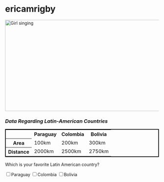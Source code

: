 # ericamrigby
<!DOCTYPE html>
  <html lang="en-US">
    <head>
      <meta charset="UTF-8">
      </meta charset>
  <link rel="stylesheet" type="text/css" href="main.css"></link>
    </head>
    <body>
  <img src="https://images.unsplash.com/photo-1558979158-65a1eaa08691?ixlib=rb-1.2.1&dpr=1&auto=format&fit=crop&w=416&h=312&q=60" width="800px" height="300px" alt="Girl singing"/>
  <h3><i>Data Regarding Latin-American Countries</i></h3>
  <table style="border: 2px solid black;">
    <tr>
      <th></th>
      <th>Paraguay</th>
      <th>Colombia</th>
      <th>Bolivia</th>
    </tr>
    <tr>
      <th>Area</th>
      <td>100km</td>
      <td>200km</td>
      <td>300km</td>
    </tr>
    <tr>
      <th>Distance</th>
      <td>2000km</td>
      <td>2500km</td>
      <td>2750km</td>
  </table>
  <form>
    <p>Which is your favorite Latin American country?</p>
    <input name="favcountry" type="checkbox">Paraguay</input>
    <input name="favcountry" type="checkbox">Colombia</input>
    <input name="favcountry" type="checkbox">Bolivia</input>
      </body>
  </html>

